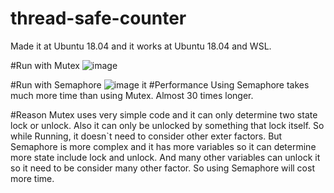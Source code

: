 # thread-safe-counter
Made it at Ubuntu 18.04 and it works at Ubuntu 18.04 and WSL.

#Run with Mutex
![image](https://user-images.githubusercontent.com/68852298/121776546-79113280-cbc8-11eb-960f-9fd3fdf8805e.png)

#Run with Semaphore
![image](https://user-images.githubusercontent.com/68852298/121794830-6f2e1480-cc46-11eb-80ea-da5d0d0ac370.png)
it 
#Performance
Using Semaphore takes much more time than using Mutex. Almost 30 times longer.

#Reason
Mutex uses very simple code and it can only determine two state lock or unlock. 
Also it can only be unlocked by something that lock itself. So while Running, it doesn`t need to consider
other exter factors.
But Semaphore is more complex and it has more variables so it can determine more state include lock and unlock. And many other variables
can unlock it so it need to be consider many other factor. So using Semaphore will cost more time.
